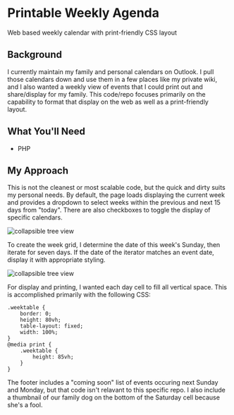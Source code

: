# Printable Weekly Agenda
Web based weekly calendar with print-friendly CSS layout

## Background
I currently maintain my family and personal calendars on Outlook. I pull those calendars down and use them in a few places like my private wiki, and I also wanted a weekly view of events that I could print out and share/display for my family.  This code/repo focuses primarily on the capability to format that display on the web as well as a print-friendly layout.

## What You'll Need
- PHP

## My Approach
This is not the cleanest or most scalable code, but the quick and dirty suits my personal needs. By default, the page loads displaying the current week and provides a dropdown to select weeks within the previous and next 15 days from "today".  There are also checkboxes to toggle the display of specific calendars.

![collapsible tree view](screenshots/bk-tree.png "tree view")

To create the week grid, I determine the date of this week's Sunday, then iterate for seven days.  If the date of the iterator matches an event date, display it with appropriate styling.

![collapsible tree view](screenshots/bk-tree.png "tree view")

For display and printing, I wanted each day cell to fill all vertical space.  This is accomplished primarily with the following CSS:
```
.weektable {
    border: 0;
    height: 80vh;
    table-layout: fixed;
    width: 100%;
}
@media print {
    .weektable {
        height: 85vh;
    }
}
```

The footer includes a "coming soon" list of events occuring next Sunday and Monday, but that code isn't relavant to this specific repo.  I also include a thumbnail of our family dog on the bottom of the Saturday cell because she's a fool.
